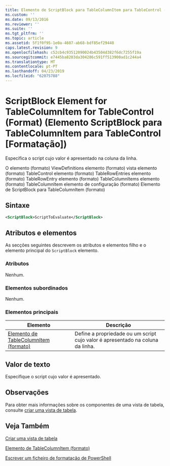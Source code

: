 ```yaml
---
title: Elemento de ScriptBlock para TableColumnItem para TableControl (formato) | Documentos da Microsoft
ms.custom: ''
ms.date: 09/13/2016
ms.reviewer: ''
ms.suite: ''
ms.tgt_pltfrm: ''
ms.topic: article
ms.assetid: 5f1f0f95-1e0a-4607-ab68-bdf85ef29448
caps.latest.revision: 9
ms.openlocfilehash: c52cb4c93512090024b43504d382f6dc7255f19a
ms.sourcegitcommit: e7445ba8203da304286c591ff513900ad1c244a4
ms.translationtype: MT
ms.contentlocale: pt-PT
ms.lasthandoff: 04/23/2019
ms.locfileid: "62075788"
---
```

# <a name="scriptblock-element-for-tablecolumnitem-for-tablecontrol-format"></a>ScriptBlock Element for TableColumnItem for TableControl (Format) (Elemento ScriptBlock para TableColumnItem para TableControl [Formatação])

Especifica o script cujo valor é apresentado na coluna da linha.

O elemento (formato) ViewDefinitions elemento (formato) vista elemento (formato) TableControl elemento (formato) TableRowEntries elemento (formato) TableRowEntry elemento (formato) TableColumnItems elemento (formato) TableColumnItem elemento de configuração (formato) Elemento de ScriptBlock para TableColumnItem (formato)

## <a name="syntax"></a>Sintaxe

```xml
<ScriptBlock>ScriptToEvaluate</ScriptBlock>
```

## <a name="attributes-and-elements"></a>Atributos e elementos

As secções seguintes descrevem os atributos e elementos filho e o elemento principal do `ScriptBlock` elemento.

### <a name="attributes"></a>Atributos

Nenhum.

### <a name="child-elements"></a>Elementos subordinados

Nenhum.

### <a name="parent-elements"></a>Elementos principais

|Elemento|Descrição|
|-------------|-----------------|
|[Elemento de TableColumnItem (formato)](./tablecolumnitem-element-for-tablecolumnitems-for-tablecontrol-format.md)|Define a propriedade ou um script cujo valor é apresentado na coluna da linha.|

## <a name="text-value"></a>Valor de texto

Especifique o script cujo valor é apresentado.

## <a name="remarks"></a>Observações

Para obter mais informações sobre os componentes de uma vista de tabela, consulte [criar uma vista de tabela](./creating-a-table-view.md).

## <a name="see-also"></a>Veja Também

[Criar uma vista de tabela](./creating-a-table-view.md)

[Elemento de TableColumnItem (formato)](./tablecolumnitem-element-for-tablecolumnitems-for-tablecontrol-format.md)

[Escrever um ficheiro de formatação de PowerShell](./writing-a-powershell-formatting-file.md)
